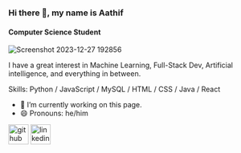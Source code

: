 ### Hi there 👋, my name is Aathif
#### Computer Science Student

![Screenshot 2023-12-27 192856](https://github.com/zaxnite/Aathif_Khan/assets/65447745/805ea68d-5fb7-4e1f-b8fe-2a84ed9c81e2)




I have a great interest in Machine Learning, Full-Stack Dev, Artificial intelligence, and everything in between.


Skills: Python / JavaScript / MySQL / HTML / CSS / Java / React

- 🔭 I’m currently working on this page. 
- 😄 Pronouns: he/him 


[<img src='https://cdn.jsdelivr.net/npm/simple-icons@3.0.1/icons/github.svg' alt='github' height='40'>](https://github.com/zaxnite)  [<img src='https://cdn.jsdelivr.net/npm/simple-icons@3.0.1/icons/linkedin.svg' alt='linkedin' height='40'>](https://www.linkedin.com/in/https://www.linkedin.com/in/aathif-khan-042214201//)  


